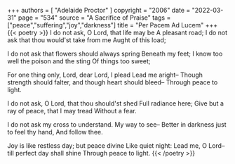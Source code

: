 +++
authors = [
  "Adelaide Proctor"
]
copyright = "2006"
date = "2022-03-31"
page = "534"
source = "A Sacrifice of Praise"
tags = ["peace","suffering","joy","darkness"]
title = "Per Pacem Ad Lucem"
+++
{{< poetry >}}
I do not ask, O Lord, that life may be
A pleasant road;
I do not ask that thou would'st take from me
Aught of this load;

I do not ask that flowers should always spring
Beneath my feet;
I know too well the poison and the sting
Of things too sweet;

For one thing only, Lord, dear Lord, I plead
Lead me aright–
Though strength should falter, and though heart should bleed–
Through peace to light.

I do not ask, O Lord, that thou should'st shed
Full radiance here;
Give but a ray of peace, that I may tread
Without a fear.

I do not ask my cross to understand.
My way to see–
Better in darkness just to feel thy hand,
And follow thee.

Joy is like restless day; but peace divine
Like quiet night:
Lead me, O Lord–till perfect day shall shine
Through peace to light.
{{< /poetry >}}
